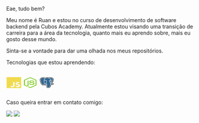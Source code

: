 Eae, tudo bem?

Meu nome é Ruan e estou no curso de desenvolvimento de software backend pela Cubos Academy.
Atualmente estou visando uma transição de carreira para a área da tecnologia, quanto mais eu aprendo
sobre, mais eu gosto desse mundo. 

Sinta-se a vontade para dar uma olhada nos meus repositórios.

Tecnologias que estou aprendendo:

<div style="display: inline_block"><br>
  <img align="center" alt="Js" height="30" width="40" src="https://raw.githubusercontent.com/devicons/devicon/master/icons/javascript/javascript-plain.svg">
  <img align="center" alt="github" height="30" width="40" src="https://raw.githubusercontent.com/devicons/devicon/master/icons/nodejs/nodejs-plain.svg">
  <img align="center" alt="github" height="30" width="40" src="https://raw.githubusercontent.com/devicons/devicon/master/icons/postgresql/postgresql-original.svg">
              
</div>

##

Caso queira entrar em contato comigo:
<div>
<a href="https://www.linkedin.com/in/ruan-pabloss" target="_blank"><img loading="lazy" src="https://img.shields.io/badge/-LinkedIn-%230077B5?style=for-the-badge&logo=linkedin&logoColor=white" target="_blank"></a>   
<a href = "mailto:ruanpabloss10@gmail.com"><img src="https://img.shields.io/badge/-Gmail-%23333?style=for-the-badge&logo=gmail&logoColor=white" target="_blank"></a>
</div>
